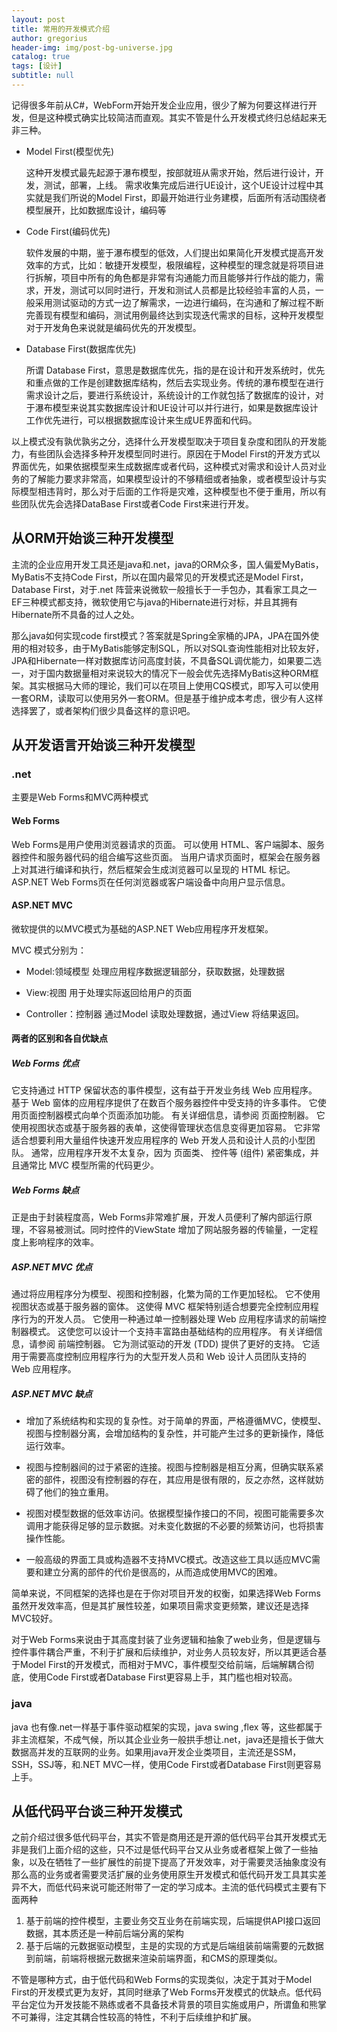 ```yaml
---
layout: post
title: 常用的开发模式介绍
author: gregorius
header-img: img/post-bg-universe.jpg
catalog: true
tags: [设计]
subtitle: null
---
```


记得很多年前从C#，WebForm开始开发企业应用，很少了解为何要这样进行开发，但是这种模式确实比较简洁而直观。其实不管是什么开发模式终归总结起来无非三种。

- Model First(模型优先)
  
  这种开发模式最先起源于瀑布模型，按部就班从需求开始，然后进行设计，开发，测试，部署，上线。
  需求收集完成后进行UE设计，这个UE设计过程中其实就是我们所说的Model First，即最开始进行业务建模，后面所有活动围绕者模型展开，比如数据库设计，编码等

- Code First(编码优先)
  
  软件发展的中期，鉴于瀑布模型的低效，人们提出如果简化开发模式提高开发效率的方式，比如：敏捷开发模型，极限编程，这种模型的理念就是将项目进行拆解，项目中所有的角色都是非常有沟通能力而且能够并行作战的能力，需求，开发，测试可以同时进行，开发和测试人员都是比较经验丰富的人员，一般采用测试驱动的方式一边了解需求，一边进行编码，在沟通和了解过程不断完善现有模型和编码，测试用例最终达到实现迭代需求的目标，这种开发模型对于开发角色来说就是编码优先的开发模型。

- Database First(数据库优先)

  所谓 Database First，意思是数据库优先，指的是在设计和开发系统时，优先和重点做的工作是创建数据库结构，然后去实现业务。传统的瀑布模型在进行需求设计之后，要进行系统设计，系统设计的工作就包括了数据库的设计，对于瀑布模型来说其实数据库设计和UE设计可以并行进行，如果是数据库设计工作优先进行，可以根据数据库设计来生成UE界面和代码。

以上模式没有孰优孰劣之分，选择什么开发模型取决于项目复杂度和团队的开发能力，有些团队会选择多种开发模型同时进行。原因在于Model First的开发方式以界面优先，如果依据模型来生成数据库或者代码，这种模式对需求和设计人员对业务的了解能力要求非常高，如果模型设计的不够精细或者抽象，或者模型设计与实际模型相违背时，那么对于后面的工作将是灾难，这种模型也不便于重用，所以有些团队优先会选择DataBase First或者Code First来进行开发。

## 从ORM开始谈三种开发模型

主流的企业应用开发工具还是java和.net，java的ORM众多，国人偏爱MyBatis，MyBatis不支持Code First，所以在国内最常见的开发模式还是Model First，Database First，对于.net 阵营来说微软一般擅长于一手包办，其看家工具之一EF三种模式都支持，微软使用它与java的Hibernate进行对标，并且其拥有Hibernate所不具备的过人之处。

那么java如何实现code first模式？答案就是Spring全家桶的JPA，JPA在国外使用的相对较多，由于MyBatis能够定制SQL，所以对SQL查询性能相对比较友好，JPA和Hibernate一样对数据库访问高度封装，不具备SQL调优能力，如果要二选一，对于国内数据量相对来说较大的情况下一般会优先选择MyBatis这种ORM框架。其实根据马大师的理论，我们可以在项目上使用CQS模式，即写入可以使用一套ORM，读取可以使用另外一套ORM。但是基于维护成本考虑，很少有人这样选择罢了，或者架构们很少具备这样的意识吧。

## 从开发语言开始谈三种开发模型

### .net
  
  主要是Web Forms和MVC两种模式

#### Web Forms

  Web Forms是用户使用浏览器请求的页面。 可以使用 HTML、客户端脚本、服务器控件和服务器代码的组合编写这些页面。 当用户请求页面时，框架会在服务器上对其进行编译和执行，然后框架会生成浏览器可以呈现的 HTML 标记。 ASP.NET Web Forms页在任何浏览器或客户端设备中向用户显示信息。

#### ASP.NET MVC

微软提供的以MVC模式为基础的ASP.NET Web应用程序开发框架。

MVC 模式分别为：

- Model:领域模型 处理应用程序数据逻辑部分，获取数据，处理数据

- View:视图 用于处理实际返回给用户的页面

- Controller：控制器 通过Model 读取处理数据，通过View 将结果返回。

#### 两者的区别和各自优缺点

##### Web Forms 优点

它支持通过 HTTP 保留状态的事件模型，这有益于开发业务线 Web 应用程序。 基于 Web 窗体的应用程序提供了在数百个服务器控件中受支持的许多事件。
它使用页面控制器模式向单个页面添加功能。 有关详细信息，请参阅 页面控制器。
它使用视图状态或基于服务器的表单，这使得管理状态信息变得更加容易。
它非常适合想要利用大量组件快速开发应用程序的 Web 开发人员和设计人员的小型团队。
通常，应用程序开发不太复杂，因为 页面类、 控件等 (组件) 紧密集成，并且通常比 MVC 模型所需的代码更少。

##### Web Forms 缺点

正是由于封装程度高，Web Forms非常难扩展，开发人员便利了解内部运行原理，不容易被测试。同时控件的ViewState 增加了网站服务器的传输量，一定程度上影响程序的效率。

##### ASP.NET MVC 优点

通过将应用程序分为模型、视图和控制器，化繁为简的工作更加轻松。
它不使用视图状态或基于服务器的窗体。 这使得 MVC 框架特别适合想要完全控制应用程序行为的开发人员。
它使用一种通过单一控制器处理 Web 应用程序请求的前端控制器模式。 这使您可以设计一个支持丰富路由基础结构的应用程序。 有关详细信息，请参阅 前端控制器。
它为测试驱动的开发 (TDD) 提供了更好的支持。
它适用于需要高度控制应用程序行为的大型开发人员和 Web 设计人员团队支持的 Web 应用程序。

##### ASP.NET MVC 缺点

- 增加了系统结构和实现的复杂性。对于简单的界面，严格遵循MVC，使模型、视图与控制器分离，会增加结构的复杂性，并可能产生过多的更新操作，降低运行效率。

- 视图与控制器间的过于紧密的连接。视图与控制器是相互分离，但确实联系紧密的部件，视图没有控制器的存在，其应用是很有限的，反之亦然，这样就妨碍了他们的独立重用。

- 视图对模型数据的低效率访问。依据模型操作接口的不同，视图可能需要多次调用才能获得足够的显示数据。对未变化数据的不必要的频繁访问，也将损害操作性能。

- 一般高级的界面工具或构造器不支持MVC模式。改造这些工具以适应MVC需要和建立分离的部件的代价是很高的，从而造成使用MVC的困难。
  
简单来说，不同框架的选择也是在于你对项目开发的权衡，如果选择Web Forms虽然开发效率高，但是其扩展性较差，如果项目需求变更频繁，建议还是选择MVC较好。

对于Web Forms来说由于其高度封装了业务逻辑和抽象了web业务，但是逻辑与控件事件耦合严重，不利于扩展和后续维护，对业务人员较友好，所以其更适合基于Model First的开发模式，而相对于MVC，事件模型交给前端，后端解耦合彻底，使用Code First或者Database First更容易上手，其门槛也相对较高。

### java

java 也有像.net一样基于事件驱动框架的实现，java swing ,flex 等，这些都属于非主流框架，不成气候，所以其企业业务一般拱手想让.net，java还是擅长于做大数据高并发的互联网的业务。如果用java开发企业类项目，主流还是SSM，SSH，SSJ等，和.NET MVC一样，使用Code First或者Database First则更容易上手。

## 从低代码平台谈三种开发模式

之前介绍过很多低代码平台，其实不管是商用还是开源的低代码平台其开发模式无非是我们上面介绍的这些，只不过是低代码平台又从业务或者框架上做了一些抽象，以及在牺牲了一些扩展性的前提下提高了开发效率，对于需要灵活抽象度没有那么高的业务或者需要灵活扩展的业务使用原生开发模式和低代码开发工具其实差异不大，而低代码来说可能还附带了一定的学习成本。主流的低代码模式主要有下面两种

  1. 基于前端的控件模型，主要业务交互业务在前端实现，后端提供API接口返回数据，其本质还是一种前后端分离的架构
  2. 基于后端的元数据驱动模型，主是的实现的方式是后端组装前端需要的元数据到前端，前端将根据元数据来渲染前端界面，和CMS的原理类似。

不管是哪种方式，由于低代码和Web Forms的实现类似，决定于其对于Model First的开发模式更为友好，其同时继承了Web Forms开发模式的优缺点。低代码平台定位为开发技能不熟练或者不具备技术背景的项目实施或用户，所谓鱼和熊掌不可兼得，注定其耦合性较高的特性，不利于后续维护和扩展。
